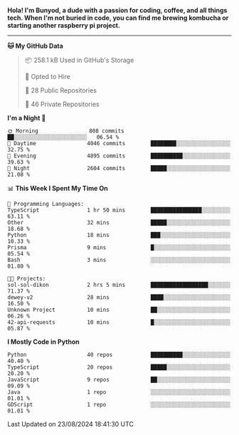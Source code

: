<p>
<b>Hola! I'm Bunyod, a dude with a passion for coding, coffee, and all things tech. When I'm not buried in code, you can find me brewing kombucha or starting another raspberry pi project.</b>
</p>

---

<!--START_SECTION:waka-->
**🐱 My GitHub Data** 

> 📦 258.1 kB Used in GitHub's Storage 
 > 
> 💼 Opted to Hire
 > 
> 📜 28 Public Repositories 
 > 
> 🔑 46 Private Repositories 
 > 
**I'm a Night 🦉** 

```text
🌞 Morning                808 commits         ██░░░░░░░░░░░░░░░░░░░░░░░   06.54 % 
🌆 Daytime                4046 commits        ████████░░░░░░░░░░░░░░░░░   32.75 % 
🌃 Evening                4895 commits        ██████████░░░░░░░░░░░░░░░   39.63 % 
🌙 Night                  2604 commits        █████░░░░░░░░░░░░░░░░░░░░   21.08 % 
```


📊 **This Week I Spent My Time On** 

```text
💬 Programming Languages: 
TypeScript               1 hr 50 mins        ████████████████░░░░░░░░░   63.11 % 
Other                    32 mins             █████░░░░░░░░░░░░░░░░░░░░   18.68 % 
Python                   18 mins             ███░░░░░░░░░░░░░░░░░░░░░░   10.33 % 
Prisma                   9 mins              █░░░░░░░░░░░░░░░░░░░░░░░░   05.54 % 
Bash                     3 mins              ░░░░░░░░░░░░░░░░░░░░░░░░░   01.80 % 

🐱‍💻 Projects: 
sol-sol-dikon            2 hrs 5 mins        ██████████████████░░░░░░░   71.37 % 
dewey-v2                 28 mins             ████░░░░░░░░░░░░░░░░░░░░░   16.50 % 
Unknown Project          10 mins             ██░░░░░░░░░░░░░░░░░░░░░░░   06.26 % 
42-api-requests          10 mins             █░░░░░░░░░░░░░░░░░░░░░░░░   05.87 % 
```

**I Mostly Code in Python** 

```text
Python                   40 repos            ██████████░░░░░░░░░░░░░░░   40.40 % 
TypeScript               20 repos            █████░░░░░░░░░░░░░░░░░░░░   20.20 % 
JavaScript               9 repos             ██░░░░░░░░░░░░░░░░░░░░░░░   09.09 % 
Java                     1 repo              ░░░░░░░░░░░░░░░░░░░░░░░░░   01.01 % 
GDScript                 1 repo              ░░░░░░░░░░░░░░░░░░░░░░░░░   01.01 % 
```




 Last Updated on 23/08/2024 18:41:30 UTC
<!--END_SECTION:waka-->
